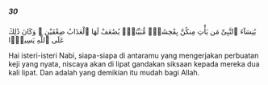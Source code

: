 ##### 30

<span class="ayah">يَٰنِسَآءَ ٱلنَّبِىِّ مَن يَأْتِ مِنكُنَّ بِفَٰحِشَةٍۢ مُّبَيِّنَةٍۢ يُضَٰعَفْ لَهَا ٱلْعَذَابُ ضِعْفَيْنِ ۚ وَكَانَ ذَٰلِكَ عَلَى ٱللَّهِ يَسِيرًۭا</span>

<span class="ayah_translation">Hai isteri-isteri Nabi, siapa-siapa di antaramu yang mengerjakan perbuatan keji yang nyata, niscaya akan di lipat gandakan siksaan kepada mereka dua kali lipat. Dan adalah yang demikian itu mudah bagi Allah.</span>
